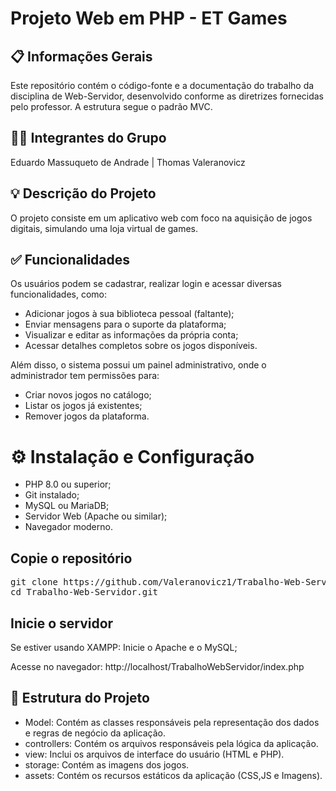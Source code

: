 # Projeto Web em PHP - ET Games

## 📋 Informações Gerais
Este repositório contém o código-fonte e a documentação do trabalho da disciplina de Web-Servidor, desenvolvido conforme as diretrizes fornecidas pelo professor. A estrutura segue o padrão MVC.

## 👨‍💻 Integrantes do Grupo
Eduardo Massuqueto de Andrade | Thomas Valeranovicz

## 💡 Descrição do Projeto
O projeto consiste em um aplicativo web com foco na aquisição de jogos digitais, simulando uma loja virtual de games. 

## ✅ Funcionalidades
Os usuários podem se cadastrar, realizar login e acessar diversas funcionalidades, como:

  - Adicionar jogos à sua biblioteca pessoal (faltante);
  - Enviar mensagens para o suporte da plataforma;
  - Visualizar e editar as informações da própria conta;
  - Acessar detalhes completos sobre os jogos disponíveis.
    
Além disso, o sistema possui um painel administrativo, onde o administrador tem permissões para:

  - Criar novos jogos no catálogo;
  - Listar os jogos já existentes;
  - Remover jogos da plataforma.

# ⚙️ Instalação e Configuração
  - PHP 8.0 ou superior;
  - Git instalado;
  - MySQL ou MariaDB;
  - Servidor Web (Apache ou similar);
  - Navegador moderno.

## Copie o repositório
<pre>git clone https://github.com/Valeranovicz1/Trabalho-Web-Servidor.git 
cd Trabalho-Web-Servidor.git </pre>

## Inicie o servidor
Se estiver usando XAMPP:
Inicie o Apache e o MySQL;

Acesse no navegador:
http://localhost/TrabalhoWebServidor/index.php
  


## 📂 Estrutura do Projeto
- Model: Contém as classes responsáveis pela representação dos dados e regras de negócio da aplicação. 
- controllers: Contém os arquivos responsáveis pela lógica da aplicação.
- view: Inclui os arquivos de interface do usuário (HTML e PHP).
- storage: Contém as imagens dos jogos.
- assets: Contém os recursos estáticos da aplicação (CSS,JS e Imagens).
